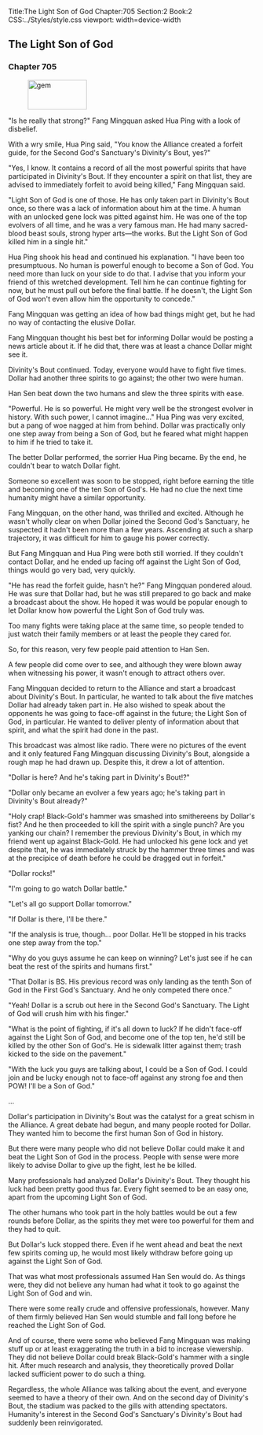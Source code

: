 Title:The Light Son of God 
Chapter:705 
Section:2 
Book:2 
CSS:../Styles/style.css 
viewport: width=device-width
  
## The Light Son of God
### Chapter 705
  
<figure>
	<img src="../Images/gem.gif" alt="gem" id="gem" width="120" height="60" />
</figure>
  

  
"Is he really that strong?" Fang Mingquan asked Hua Ping with a look of disbelief.

With a wry smile, Hua Ping said, "You know the Alliance created a forfeit guide, for the Second God's Sanctuary's Divinity's Bout, yes?"

"Yes, I know. It contains a record of all the most powerful spirits that have participated in Divinity's Bout. If they encounter a spirit on that list, they are advised to immediately forfeit to avoid being killed," Fang Mingquan said.

"Light Son of God is one of those. He has only taken part in Divinity's Bout once, so there was a lack of information about him at the time. A human with an unlocked gene lock was pitted against him. He was one of the top evolvers of all time, and he was a very famous man. He had many sacred-blood beast souls, strong hyper arts—the works. But the Light Son of God killed him in a single hit."

Hua Ping shook his head and continued his explanation. "I have been too presumptuous. No human is powerful enough to become a Son of God. You need more than luck on your side to do that. I advise that you inform your friend of this wretched development. Tell him he can continue fighting for now, but he must pull out before the final battle. If he doesn't, the Light Son of God won't even allow him the opportunity to concede."

Fang Mingquan was getting an idea of how bad things might get, but he had no way of contacting the elusive Dollar.

Fang Mingquan thought his best bet for informing Dollar would be posting a news article about it. If he did that, there was at least a chance Dollar might see it.

Divinity's Bout continued. Today, everyone would have to fight five times. Dollar had another three spirits to go against; the other two were human.

Han Sen beat down the two humans and slew the three spirits with ease.

"Powerful. He is so powerful. He might very well be the strongest evolver in history. With such power, I cannot imagine..." Hua Ping was very excited, but a pang of woe nagged at him from behind. Dollar was practically only one step away from being a Son of God, but he feared what might happen to him if he tried to take it.

The better Dollar performed, the sorrier Hua Ping became. By the end, he couldn't bear to watch Dollar fight.

Someone so excellent was soon to be stopped, right before earning the title and becoming one of the ten Son of God's. He had no clue the next time humanity might have a similar opportunity.

Fang Mingquan, on the other hand, was thrilled and excited. Although he wasn't wholly clear on when Dollar joined the Second God's Sanctuary, he suspected it hadn't been more than a few years. Ascending at such a sharp trajectory, it was difficult for him to gauge his power correctly.

But Fang Mingquan and Hua Ping were both still worried. If they couldn't contact Dollar, and he ended up facing off against the Light Son of God, things would go very bad, very quickly.

"He has read the forfeit guide, hasn't he?" Fang Mingquan pondered aloud. He was sure that Dollar had, but he was still prepared to go back and make a broadcast about the show. He hoped it was would be popular enough to let Dollar know how powerful the Light Son of God truly was.

Too many fights were taking place at the same time, so people tended to just watch their family members or at least the people they cared for.

So, for this reason, very few people paid attention to Han Sen.

A few people did come over to see, and although they were blown away when witnessing his power, it wasn't enough to attract others over.

Fang Mingquan decided to return to the Alliance and start a broadcast about Divinity's Bout. In particular, he wanted to talk about the five matches Dollar had already taken part in. He also wished to speak about the opponents he was going to face-off against in the future; the Light Son of God, in particular. He wanted to deliver plenty of information about that spirit, and what the spirit had done in the past.

This broadcast was almost like radio. There were no pictures of the event and it only featured Fang Mingquan discussing Divinity's Bout, alongside a rough map he had drawn up. Despite this, it drew a lot of attention.

"Dollar is here? And he's taking part in Divinity's Bout!?"

"Dollar only became an evolver a few years ago; he's taking part in Divinity's Bout already?"

"Holy crap! Black-Gold's hammer was smashed into smithereens by Dollar's fist? And he then proceeded to kill the spirit with a single punch? Are you yanking our chain? I remember the previous Divinity's Bout, in which my friend went up against Black-Gold. He had unlocked his gene lock and yet despite that, he was immediately struck by the hammer three times and was at the precipice of death before he could be dragged out in forfeit."

"Dollar rocks!"

"I'm going to go watch Dollar battle."

"Let's all go support Dollar tomorrow."

"If Dollar is there, I'll be there."

"If the analysis is true, though... poor Dollar. He'll be stopped in his tracks one step away from the top."

"Why do you guys assume he can keep on winning? Let's just see if he can beat the rest of the spirits and humans first."

"That Dollar is BS. His previous record was only landing as the tenth Son of God in the First God's Sanctuary. And he only competed there once."

"Yeah! Dollar is a scrub out here in the Second God's Sanctuary. The Light of God will crush him with his finger."

"What is the point of fighting, if it's all down to luck? If he didn't face-off against the Light Son of God, and become one of the top ten, he'd still be killed by the other Son of God's. He is sidewalk litter against them; trash kicked to the side on the pavement."

"With the luck you guys are talking about, I could be a Son of God. I could join and be lucky enough not to face-off against any strong foe and then POW! I'll be a Son of God."

…

Dollar's participation in Divinity's Bout was the catalyst for a great schism in the Alliance. A great debate had begun, and many people rooted for Dollar. They wanted him to become the first human Son of God in history.

But there were many people who did not believe Dollar could make it and beat the Light Son of God in the process. People with sense were more likely to advise Dollar to give up the fight, lest he be killed.

Many professionals had analyzed Dollar's Divinity's Bout. They thought his luck had been pretty good thus far. Every fight seemed to be an easy one, apart from the upcoming Light Son of God.

The other humans who took part in the holy battles would be out a few rounds before Dollar, as the spirits they met were too powerful for them and they had to quit.

But Dollar's luck stopped there. Even if he went ahead and beat the next few spirits coming up, he would most likely withdraw before going up against the Light Son of God.

That was what most professionals assumed Han Sen would do. As things were, they did not believe any human had what it took to go against the Light Son of God and win.

There were some really crude and offensive professionals, however. Many of them firmly believed Han Sen would stumble and fall long before he reached the Light Son of God.

And of course, there were some who believed Fang Mingquan was making stuff up or at least exaggerating the truth in a bid to increase viewership. They did not believe Dollar could break Black-Gold's hammer with a single hit. After much research and analysis, they theoretically proved Dollar lacked sufficient power to do such a thing.

Regardless, the whole Alliance was talking about the event, and everyone seemed to have a theory of their own. And on the second day of Divinity's Bout, the stadium was packed to the gills with attending spectators. Humanity's interest in the Second God's Sanctuary's Divinity's Bout had suddenly been reinvigorated.